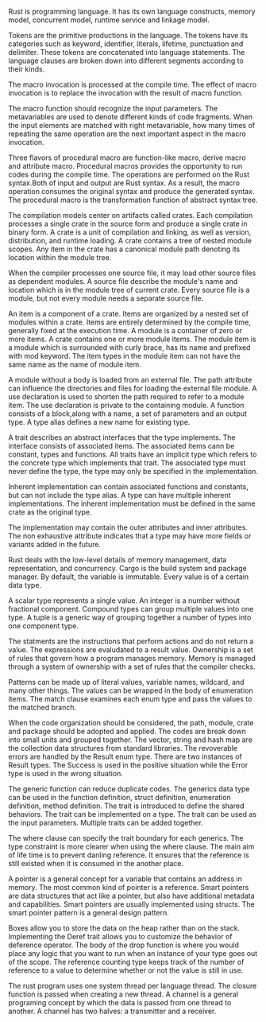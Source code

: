 Rust is programming language. It has its own language constructs, memory model, concurrent model, runtime service and linkage model. 

Tokens are the primitive productions in the language. The tokens have its categories such as keyword, identifier, literals, lifetime, punctuation and delimiter. These tokens are concatenated into language statements. The language clauses are broken down into different segments according to their kinds.

The macro invocation is processed at the compile time. The effect of macro invocation is to replace the invocation with the result of macro function.

The macro function should recognize the input parameters. The metavariables are used to denote different kinds of code fragments. When the input elements are matched with right metavariable, how many times of repeating the same operation are the next important aspect in the macro invocation.

Three flavors of procedural macro are function-like macro, derive macro and attribute macro. Procedural macros provides the opportunity to run codes during the compile time. The operations are performed on the Rust syntax.Both of input and output are Rust syntax. As a result, the macro operation consumes the original syntax and produce the generated syntax. The procedural macro is the transformation function of abstract syntax tree.

The compilation models center on artifacts called crates. Each compilation processes a single crate in the source form and produce a single crate in binary form. A crate is a unit of compilation and linking, as well as version, distribution, and runtime loading. A crate contains a tree of nested module scopes. Any item in the crate has a canonical module path denoting its location within the module tree. 

When the compiler processes one source file, it may load other source files as dependent modules. A source file describe the module's name and location which is in the module tree of current crate. Every source file is a module, but not every module needs a separate source file.

An item is a component of a crate. Items are organized by a nested set of modules within a crate. Items are entirely determined by the compile time, generally fixed at the execution time. A module is a container of zero or more items. A crate contains one or more module items. The module item is a module which is surrounded with curly brace, has its name and prefixed with mod keyword. The item types in the module item can not have the same name as the name of module item. 

A module without a body is loaded from an external file. The path attribute can influence the directories and files for loading the external file module. A use declaration is used to shorten the path required to refer to a module item. The use declaration is private to the containing module. A function consists of a block,along with a name, a set of parameters and an output type. A type alias defines a new name for existing type. 

A trait describes an abstract interfaces that the type implements. The interface consists of associated items. The associated items cann be constant, types and functions. All traits have an implicit type which refers to the concrete type which implements that trait. The associated type must never define the type, the type may only be specified in the implementation.

Inherent implementation can contain associated functions and constants, but can not include the type alias. A type can have multiple inherent implementations. The inherent implementation must be defined in the same crate as the original type.

The implementation may contain the outer attributes and inner attributes. The non exhaustive attribute indicates that a type may have more fields or variants added in the future.

Rust deals with the low-level details of memory management, data representation, and concurrency. Cargo is the build system and package manager. By default, the variable is immutable. Every value is of a certain data type.

A scalar type represents a single value. An integer is a number without fractional component. Compound types can group multiple values into one type. A tuple is a generic way of grouping together a number of types into one component type. 

The statments are the instructions that perform actions and do not return a value. The expressions are evaludated to a result value. Ownership is a set of rules that govern how a program manages memory. Memory is managed through a system of ownership with a set of rules that the compiler checks. 

Patterns can be made up of literal values, variable names, wildcard, and many other things. The values can be wrapped in the body of enumeration items. The match clause examines each enum type and pass the values to the matched branch. 

When the code organization should be considered, the path, module, crate and package should be adopted and applied. The codes are break down into small units and grouped together. The vector, string and hash map are the collection data structures from standard libraries. The revoverable errors are handled by the Result enum type. There are two instances of Result types. The Success is used in the positive situation while the Error type is used in the wrong situation.

The generic function can reduce duplicate codes. The generics data type can be used in the function definition, struct definition, enumeration definition, method definition. The trait is introduced to define the shared behaviors. The trait can be implemented on a type. The trait can be used as the input parameters. Multiple traits can be added together. 

The where clause can specify the trait boundary for each generics. The type constraint is more clearer when using the where clause. The main aim of life time is to prevent danling reference. It ensures that the reference is still existed when it is consumed in the another place.

A pointer is a general concept for a variable that contains an address in memory. The most common kind of pointer is a reference. Smart pointers are data structures that act like a pointer, but also have additional metadata and capabilities. Smart pointers are usually implemented using structs. The smart pointer pattern is a general design pattern. 

Boxes allow you to store the data on the heap rather than on the stack. Implementing the Deref trait allows you to customize the behavior of deference operator. The body of the drop function is where you would place any logic that you want to run when an instance of your type goes out of the scope. The reference counting type keeps track of the number of reference to a value to determine whether or not the value is still in use. 

The rust program uses one system thread per language thread. The closure function is passed when creating a new thread. A channel is a general programing concept by which the data is passed from one thread to another. A channel has two halves: a transmitter and a receiver. 


